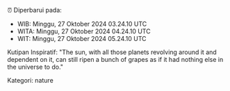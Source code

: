 ⏰ Diperbarui pada:
- WIB: Minggu, 27 Oktober 2024 03.24.10 UTC
- WITA: Minggu, 27 Oktober 2024 04.24.10 UTC
- WIT: Minggu, 27 Oktober 2024 05.24.10 UTC

Kutipan Inspiratif:
"The sun, with all those planets revolving around it and dependent on it, can still ripen a bunch of grapes as if it had nothing else in the universe to do."


Kategori: nature

